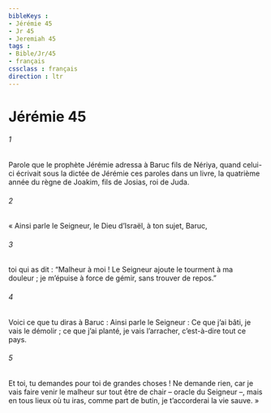 ```yaml
---
bibleKeys : 
- Jérémie 45
- Jr 45
- Jeremiah 45
tags : 
- Bible/Jr/45
- français
cssclass : français
direction : ltr
---
```


# Jérémie 45

###### 1
Parole que le prophète Jérémie adressa à Baruc fils de Nériya, quand celui-ci écrivait sous la dictée de Jérémie ces paroles dans un livre, la quatrième année du règne de Joakim, fils de Josias, roi de Juda.
###### 2
« Ainsi parle le Seigneur, le Dieu d’Israël, à ton sujet, Baruc,
###### 3
toi qui as dit : “Malheur à moi ! Le Seigneur ajoute le tourment à ma douleur ; je m’épuise à force de gémir, sans trouver de repos.”
###### 4
Voici ce que tu diras à Baruc : Ainsi parle le Seigneur : Ce que j’ai bâti, je vais le démolir ; ce que j’ai planté, je vais l’arracher, c’est-à-dire tout ce pays.
###### 5
Et toi, tu demandes pour toi de grandes choses ! Ne demande rien, car je vais faire venir le malheur sur tout être de chair – oracle du Seigneur –, mais en tous lieux où tu iras, comme part de butin, je t’accorderai la vie sauve. »
